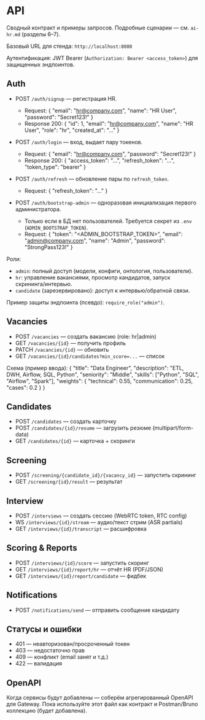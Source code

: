 # API

Сводный контракт и примеры запросов. Подробные сценарии — см. `ai-hr.md` (разделы 6–7).

Базовый URL для стенда: `http://localhost:8080`

Аутентификация: JWT Bearer (`Authorization: Bearer <access_token>`) для защищенных эндпоинтов.

## Auth

- POST `/auth/signup` — регистрация HR.
  - Request:
    {
      "email": "hr@company.com",
      "name": "HR User",
      "password": "Secret123!"
    }
  - Response 200:
    {
      "id": 1, "email": "hr@company.com", "name": "HR User", "role": "hr", "created_at": "..."
    }

- POST `/auth/login` — вход, выдает пару токенов.
  - Request:
    { "email": "hr@company.com", "password": "Secret123!" }
  - Response 200:
    { "access_token": "...", "refresh_token": "...", "token_type": "bearer" }

- POST `/auth/refresh` — обновление пары по `refresh_token`.
  - Request: { "refresh_token": "..." }

- POST `/auth/bootstrap-admin` — одноразовая инициализация первого администратора.
  - Только если в БД нет пользователей. Требуется секрет из `.env` (`ADMIN_BOOTSTRAP_TOKEN`).
  - Request:
    {
      "token": "<ADMIN_BOOTSTRAP_TOKEN>",
      "email": "admin@company.com",
      "name": "Admin",
      "password": "StrongPass123!"
    }

Роли:
- `admin`: полный доступ (модели, конфиги, онтология, пользователи).
- `hr`: управление вакансиями, просмотр кандидатов, запуск скрининга/интервью.
- `candidate` (зарезервировано): доступ к интервью/обратной связи.

Пример защиты эндпоинта (псевдо): `require_role("admin")`.

## Vacancies

- POST `/vacancies` — создать вакансию (role: hr|admin)
- GET `/vacancies/{id}` — получить профиль
- PATCH `/vacancies/{id}` — обновить
- GET `/vacancies/{id}/candidates?min_score=...` — список

Схема (пример ввода):
{
  "title": "Data Engineer",
  "description": "ETL, DWH, Airflow, SQL, Python",
  "seniority": "Middle",
  "skills": ["Python", "SQL", "Airflow", "Spark"],
  "weights": { "technical": 0.55, "communication": 0.25, "cases": 0.2 }
}

## Candidates

- POST `/candidates` — создать карточку
- POST `/candidates/{id}/resume` — загрузить резюме (multipart/form-data)
- GET `/candidates/{id}` — карточка + скоринги

## Screening

- POST `/screening/{candidate_id}/{vacancy_id}` — запустить скрининг
- GET `/screening/{id}/result` — результат

## Interview

- POST `/interviews` — создать сессию (WebRTC token, RTC config)
- WS `/interviews/{id}/stream` — аудио/текст стрим (ASR partials)
- GET `/interviews/{id}/transcript` — расшифровка

## Scoring & Reports

- POST `/interviews/{id}/score` — запустить скоринг
- GET `/interviews/{id}/report/hr` — отчёт HR (PDF/JSON)
- GET `/interviews/{id}/report/candidate` — фидбек

## Notifications

- POST `/notifications/send` — отправить сообщение кандидату

## Статусы и ошибки

- 401 — неавторизован/просроченный токен
- 403 — недостаточно прав
- 409 — конфликт (email занят и т.д.)
- 422 — валидация

## OpenAPI

Когда сервисы будут добавлены — соберём агрегированный OpenAPI для Gateway. Пока используйте этот файл как контракт и Postman/Bruno коллекцию (будет добавлена).
